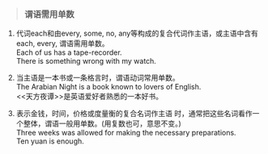 >### 谓语需用单数
 	
1. 代词each和由every, some, no, any等构成的复合代词作主语，或主语中含有each, every, 谓语需用单数。 <br>
Each of us has a tape-recorder. <br>
There is something wrong with my watch. <br>

2. 当主语是一本书或一条格言时，谓语动词常用单数。 <br>
The Arabian Night is a book known to lovers of English. <br>
<<天方夜谭>>是英语爱好者熟悉的一本好书。

3. 表示金钱，时间，价格或度量衡的复合名词作主语 时，通常把这些名词看作一个整体，谓语一般用单数。(用复数也可，意思不变。) <br>
Three weeks was allowed for making the necessary preparations. <br>
Ten yuan is enough.